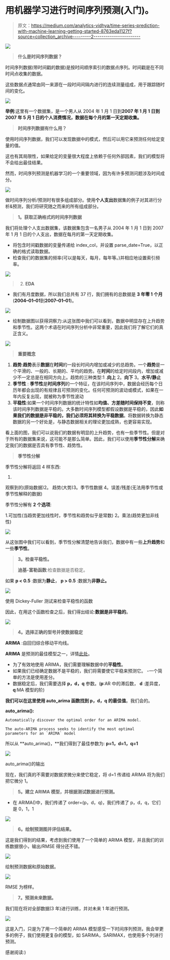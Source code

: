 # 用机器学习进行时间序列预测(入门)。

> 原文：<https://medium.com/analytics-vidhya/time-series-prediction-with-machine-learning-getting-started-8763eda1127f?source=collection_archive---------2----------------------->

![](img/adee8aba372a8e1be81f534d606694bd.png)

> **什么是时间序列数据？**

时间序列数据(带时间戳的数据)是按时间顺序索引的数据点序列。时间戳是在不同时间点收集的数据。

这些数据点通常由同一来源在一段时间间隔内进行的连续测量组成，用于跟踪随时间的变化。

![](img/e4b199446e1869920c98d0adb30e7d7c.png)

**举例**:这里有一个数据集，是一个男人从 2004 年 1 月 1 日到**2007 年 1 月 1 日到 2007 年 5 月 1 日的个人消费情况，数据在每个月的第一天定期收集。**

> **时间序列数据有什么用？**

使用时间序列数据，我们可以发现数据中的模式，然后可以用它来预测任何给定变量的值。

这也有其局限性，如果给定的变量很大程度上依赖于任何外部因素，我们的模型将不会给出最佳结果。

然而，时间序列预测是机器学习的一个重要领域，因为有许多预测问题涉及时间成分。

![](img/0dd926bcf73cb1aaddffd989f428b6f8.png)

做时间序列分析/预测时有很多组成部分。使用**个人支出**数据集的例子对其进行分析&预测，我们将研究随之而来的所有组成部分。

> **1。获取正确格式的时间序列数据**

我们将处理个人支出数据集，该数据集包含一名男子从 2004 年 1 月 1 日到 2007 年 1 月 1 日的个人支出，数据在每月的第一天定期收集。

*   将包含时间戳数据的变量传递给 index_col，并设置 parse_date=True，以正确的格式读取数据。
*   检查我们的数据集的频率(可以是每天，每月，每年等。)并相应地设置索引频率。

![](img/131342d329f9e20cb96ca6328427c1b4.png)

> 2. **EDA**

*   我们有月度数据，所以我们总共有 37 行，我们拥有的总数据是 **3 年零 1 个月**(**2004–01–01**到**2007–01–01**)。

![](img/feb319f6d640ce10065669338672a636.png)

*   绘制数据图以获得洞察力:从这张图中我们可以看到，数据中明显存在上升趋势和季节性。这两个术语在时间序列分析中非常重要，因此我们将了解它们的真正含义。

![](img/1e688d9b70a96ac4a60f0491003fc29f.png)

> **重要概念**

1.  **趋势**:**趋势**表示**数据**在**时间**的一段长时间内增加或减少的总趋势。一个**趋势**是一个平滑的、一般的、长期的、平均的趋势。在**时间**的给定时间段内，增加或减少不一定总是在相同方向上。趋势的三种类型:1 .**向上** 2。**向下** 3。**水平/静止**
2.  **季节性** : **季节性**是**时间序列**的一个特征，在该时间序列中，数据会经历每个日历年都会出现的有规律且可预测的变化。任何可预测的波动或模式，如果在一年内反复出现，就被称为季节性波动
3.  **平稳性**:如果一个时间序列数据的统计特性如**均值、方差随时间保持不变**，则称该时间序列数据是平稳的。大多数时间序列模型都假设数据是平稳的，因此**如果我们的数据是非平稳的，我们必须将其转换为平稳数据**。将数据转换为静态数据的另一个好处是，与静态数据相关的理论更加成熟，也更容易实现。

看上面的图，我们可以说我们的数据有明显的上升趋势，也有一些季节性。但是对于所有的数据集来说，这可能不是那么简单。因此，我们可以使用**季节性分解**来确定我们的数据是否具有季节性、趋势性。

> **季节性分解**

季节性分解将返回 4 样东西:

1.
观察到的(原始数据)2。
趋势(大势)3。季节性数据
4。误差/残差(无法用季节性或季节性解释的数据)

季节性分解有 **2 个选项**:

1.可加性(当趋势更加线性时，季节性和趋势似乎是常数)
2。乘法(趋势更加非线性)

![](img/d72137b17a966c4db4c84317793438f7.png)

从这张图中我们可以看到，季节性分解清楚地告诉我们，数据中有一些**上升趋势**和一些**季节性**。

> **3。检查平稳性。**
> 
> **迪基-富勒函数**:检查数据是否稳定。

如果 **p < 0.5** :数据为**静止**， **p > 0.5** :数据为**非静止。**

![](img/4d3094be52a9fc8f9f8ad7c6d7e749c5.png)

使用 Dickey-Fuller 测试来检查平稳性的函数

因此，在用这个函数检查之后，我们得出结论:**数据是非平稳的**。

![](img/12aec34c5e62f060669d630ea70580f9.png)

> **4。选择正确的型号并使数据稳定**

**ARIMA** :自回归综合移动平均线。

**ARIMA** 是预测的最佳模型之一，详情[此处](https://www.investopedia.com/terms/a/autoregressive-integrated-moving-average-arima.asp)。

*   为了有效地使用 ARIMA，我们需要理解数据中的**平稳性**。
*   如果我们已经确定数据不是平稳的，我们将需要使它平稳来预测它。
    -一个简单的方法是使用差分。
*   数据稳定后，我们需要选择 **p，d，q** 参数。(**p**:AR 中的滞后数， **d** :差异度，**q**:MA 模型的阶)

**我们可以在这里使用 auto_arima 函数找到 p，d，q 的最佳值**。我们会的。

**auto_arima():**

```
Automatically discover the optimal order for an ARIMA model.

The auto-ARIMA process seeks to identify the most optimal
parameters for an `ARIMA` model
```

所以从 **auto_arima()，**我们得到了最佳参数为: **p=1，d=1，q=1**

![](img/71c53c7f0f54cc86e4db6201f7eb8cd5.png)

auto_arima()的输出

现在，我们真的不需要对数据求微分来使它稳定，将 d=1 传递给 ARIMA 将为我们把它微分 1。

> **5。建立 ARIMA 模型，并根据测试数据进行预测。**

*   在 ARIMA()中，我们传递了 order=(p，d，q)，我们传递了 p，d，q，它们是 0，1，1

![](img/79a31a0ab4115d4c136933920fc81584.png)

> **6。绘制预测图并评估结果。**

这是我们得到的结果，考虑到我们使用了一个简单的 ARIMA 模型，并且我们的训练数据很小，输出/RMSE 得分还不错。

![](img/687cdf6c8e7b3b7e2d62bb89fa9fb4f5.png)

绘制预测数据和原始数据。

![](img/0b8455dec848d7e74c91f15447e593a6.png)

RMSE 为榜样。

> **7。预测未来数据。**

我们现在将对全部数据(3 年)进行训练，并对未来 1 年进行预测。

![](img/ebb4d56b2ef0d548611b404efacfe633.png)

这是入门，只是为了用一个简单的 ARIMA 模型感受一下时间序列预测，我会举更多的例子，我们使用更复杂的模型，如 SARIMA，SARIMAX，也使用多个列进行预测。

感谢阅读:)